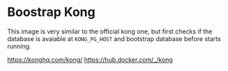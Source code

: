 # Boostrap Kong
This image is very similar to the official kong one, but first checks if the
database is avaiable at `KONG_PG_HOST` and bootstrap database before starts
running.

https://konghq.com/kong/
https://hub.docker.com/_/kong
